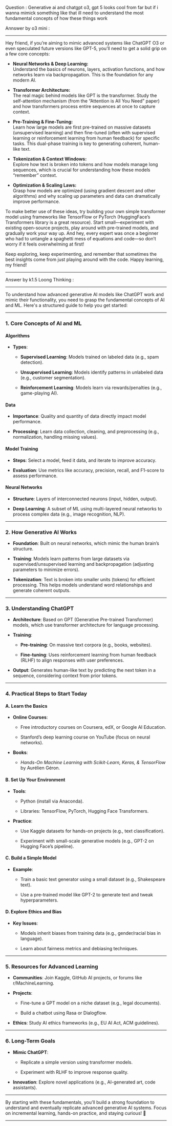 Question : Generative ai and chatgpt o3, gpt 5 looks cool from far but if i wanna mimick something like that ill need to understand the most fundamental concepts of how these things work

Annswer by o3 mini : 

---

Hey friend, if you’re aiming to mimic advanced systems like ChatGPT O3 or even speculated future versions like GPT-5, you’ll need to get a solid grip on a few core concepts:

- **Neural Networks & Deep Learning:**  
    Understand the basics of neurons, layers, activation functions, and how networks learn via backpropagation. This is the foundation for any modern AI.
    
- **Transformer Architecture:**  
    The real magic behind models like GPT is the transformer. Study the self-attention mechanism (from the “Attention is All You Need” paper) and how transformers process entire sequences at once to capture context.
    
- **Pre-Training & Fine-Tuning:**  
    Learn how large models are first pre-trained on massive datasets (unsupervised learning) and then fine-tuned (often with supervised learning or reinforcement learning from human feedback) for specific tasks. This dual-phase training is key to generating coherent, human-like text.
    
- **Tokenization & Context Windows:**  
    Explore how text is broken into tokens and how models manage long sequences, which is crucial for understanding how these models “remember” context.
    
- **Optimization & Scaling Laws:**  
    Grasp how models are optimized (using gradient descent and other algorithms) and why scaling up parameters and data can dramatically improve performance.
    

To make better use of these ideas, try building your own simple transformer model using frameworks like TensorFlow or PyTorch (HuggingFace’s Transformers library is a great resource). Start small—experiment with existing open-source projects, play around with pre-trained models, and gradually work your way up. And hey, every expert was once a beginner who had to untangle a spaghetti mess of equations and code—so don’t worry if it feels overwhelming at first!

Keep exploring, keep experimenting, and remember that sometimes the best insights come from just playing around with the code. Happy learning, my friend!

---




Answer by k1.5 Loong Thinking :

---

To understand how advanced generative AI models like ChatGPT work and mimic their functionality, you need to grasp the fundamental concepts of AI and ML. Here's a structured guide to help you get started:

---

### **1. Core Concepts of AI and ML**

#### **Algorithms**

- **Types**:
    
    - **Supervised Learning**: Models trained on labeled data (e.g., spam detection).
        
    - **Unsupervised Learning**: Models identify patterns in unlabeled data (e.g., customer segmentation).
        
    - **Reinforcement Learning**: Models learn via rewards/penalties (e.g., game-playing AI).
        

#### **Data**

- **Importance**: Quality and quantity of data directly impact model performance.
    
- **Processing**: Learn data collection, cleaning, and preprocessing (e.g., normalization, handling missing values).
    

#### **Model Training**

- **Steps**: Select a model, feed it data, and iterate to improve accuracy.
    
- **Evaluation**: Use metrics like accuracy, precision, recall, and F1-score to assess performance.
    

#### **Neural Networks**

- **Structure**: Layers of interconnected neurons (input, hidden, output).
    
- **Deep Learning**: A subset of ML using multi-layered neural networks to process complex data (e.g., image recognition, NLP).
    

---

### **2. How Generative AI Works**

- **Foundation**: Built on neural networks, which mimic the human brain’s structure.
    
- **Training**: Models learn patterns from large datasets via supervised/unsupervised learning and backpropagation (adjusting parameters to minimize errors).
    
- **Tokenization**: Text is broken into smaller units (tokens) for efficient processing. This helps models understand word relationships and generate coherent outputs.
    

---

### **3. Understanding ChatGPT**

- **Architecture**: Based on GPT (Generative Pre-trained Transformer) models, which use transformer architecture for language processing.
    
- **Training**:
    
    - **Pre-training**: On massive text corpora (e.g., books, websites).
        
    - **Fine-tuning**: Uses reinforcement learning from human feedback (RLHF) to align responses with user preferences.
        
- **Output**: Generates human-like text by predicting the next token in a sequence, considering context from prior tokens.
    

---

### **4. Practical Steps to Start Today**

#### **A. Learn the Basics**

- **Online Courses**:
    
    - Free introductory courses on Coursera, edX, or Google AI Education.
        
    - Stanford’s deep learning course on YouTube (focus on neural networks).
        
- **Books**:
    
    - _Hands-On Machine Learning with Scikit-Learn, Keras, & TensorFlow_ by Aurélien Géron.
        

#### **B. Set Up Your Environment**

- **Tools**:
    
    - Python (install via Anaconda).
        
    - Libraries: TensorFlow, PyTorch, Hugging Face Transformers.
        
- **Practice**:
    
    - Use Kaggle datasets for hands-on projects (e.g., text classification).
        
    - Experiment with small-scale generative models (e.g., GPT-2 on Hugging Face’s pipeline).
        

#### **C. Build a Simple Model**

- **Example**:
    
    - Train a basic text generator using a small dataset (e.g., Shakespeare text).
        
    - Use a pre-trained model like GPT-2 to generate text and tweak hyperparameters.
        

#### **D. Explore Ethics and Bias**

- **Key Issues**:
    
    - Models inherit biases from training data (e.g., gender/racial bias in language).
        
    - Learn about fairness metrics and debiasing techniques.
        

---

### **5. Resources for Advanced Learning**

- **Communities**: Join Kaggle, GitHub AI projects, or forums like r/MachineLearning.
    
- **Projects**:
    
    - Fine-tune a GPT model on a niche dataset (e.g., legal documents).
        
    - Build a chatbot using Rasa or Dialogflow.
        
- **Ethics**: Study AI ethics frameworks (e.g., EU AI Act, ACM guidelines).
    

---

### **6. Long-Term Goals**

- **Mimic ChatGPT**:
    
    - Replicate a simple version using transformer models.
        
    - Experiment with RLHF to improve response quality.
        
- **Innovation**: Explore novel applications (e.g., AI-generated art, code assistants).
    

---

By starting with these fundamentals, you’ll build a strong foundation to understand and eventually replicate advanced generative AI systems. Focus on incremental learning, hands-on practice, and staying curious! 🚀

---



